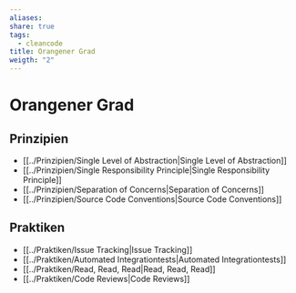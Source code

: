 ```yaml
---
aliases: 
share: true
tags:
  - cleancode
title: Orangener Grad
weigth: "2"
---
```

 
# Orangener Grad
## Prinzipien
- [[../Prinzipien/Single Level of Abstraction|Single Level of Abstraction]]
- [[../Prinzipien/Single Responsibility Principle|Single Responsibility Principle]]
- [[../Prinzipien/Separation of Concerns|Separation of Concerns]]
- [[../Prinzipien/Source Code Conventions|Source Code Conventions]]

## Praktiken
- [[../Praktiken/Issue Tracking|Issue Tracking]]
- [[../Praktiken/Automated Integrationtests|Automated Integrationtests]]
- [[../Praktiken/Read, Read, Read|Read, Read, Read]]
- [[../Praktiken/Code Reviews|Code Reviews]]